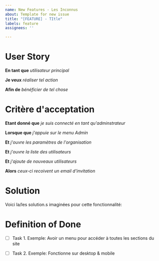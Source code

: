 ```yaml
---
name: New Features - Les Inconnus
about: Template for new issue
title: "[FEATURE] - TItle"
labels: feature
assignees: ''

---
```


# User Story

**En tant que** *utilisateur principal*

**Je veux** *réaliser tel action*

**Afin de** *bénéficier de tel chose*


# Critère d'acceptation

**Etant donné que** *je suis connecté en tant qu'adminstrateur*

**Lorsque que** *j'appuie sur le menu Admin*

**Et** *j'ouvre les paramètres de l'organisation*

**Et** *j'ouvre la liste des utilisateurs*

**Et** *j'ajoute de nouveaux utilisateurs*

**Alors** *ceux-ci recoivent un email d'invitation*


# Solution

Voici la/les solution.s imaginées pour cette fonctionnalité:


# Definition of Done

- [ ] Task 1. Exemple: Avoir un menu pour accéder à toutes les sections du site
  
- [ ] Task 2. Exemple: Fonctionne sur desktop & mobile
